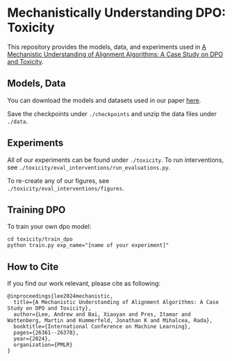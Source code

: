 # Mechanistically Understanding DPO: Toxicity

This repository provides the models, data, and experiments used in [A Mechanistic Understanding of Alignment Algorithms: A Case Study on DPO and Toxicity](https://arxiv.org/abs/2401.01967).

## Models, Data

You can download the models and datasets used in our paper [here](https://drive.google.com/drive/folders/1baArqcjIc2Q4OllLVUz1hp3p3XxmdteK?usp=drive_link).

Save the checkpoints under `./checkpoints` and unzip the data files under `./data`.

## Experiments

All of our experiments can be found under `./toxicity`.
To run interventions, see `./toxicity/eval_interventions/run_evaluations.py`.

To re-create any of our figures, see `./toxicity/eval_interventions/figures`.

## Training DPO

To train your own dpo model:
```
cd toxicity/train_dpo
python train.py exp_name="[name of your experiment]"
```


## How to Cite

If you find our work relevant, please cite as following:

```
@inproceedings{lee2024mechanistic,
  title={A Mechanistic Understanding of Alignment Algorithms: A Case Study on DPO and Toxicity},
  author={Lee, Andrew and Bai, Xiaoyan and Pres, Itamar and Wattenberg, Martin and Kummerfeld, Jonathan K and Mihalcea, Rada},
  booktitle={International Conference on Machine Learning},
  pages={26361--26378},
  year={2024},
  organization={PMLR}
}
```
